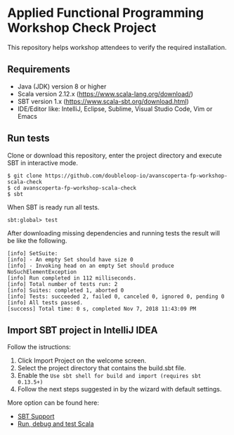 # Applied Functional Programming Workshop Check Project
This repository helps workshop attendees to verify the required installation.

## Requirements
- Java (JDK) version 8 or higher
- Scala version 2.12.x (https://www.scala-lang.org/download/)
- SBT version 1.x (https://www.scala-sbt.org/download.html)
- IDE/Editor like: IntelliJ, Eclipse, Sublime, Visual Studio Code, Vim or Emacs

## Run tests
Clone or download this repository, enter the project directory and execute SBT in interactive mode.
```
$ git clone https://github.com/doubleloop-io/avanscoperta-fp-workshop-scala-check
$ cd avanscoperta-fp-workshop-scala-check
$ sbt
```
When SBT is ready run all tests.
```
sbt:global> test
```
After downloading missing dependencies and running tests the result will be like the following.
```
[info] SetSuite:
[info] - An empty Set should have size 0
[info] - Invoking head on an empty Set should produce NoSuchElementException
[info] Run completed in 112 milliseconds.
[info] Total number of tests run: 2
[info] Suites: completed 1, aborted 0
[info] Tests: succeeded 2, failed 0, canceled 0, ignored 0, pending 0
[info] All tests passed.
[success] Total time: 0 s, completed Nov 7, 2018 11:43:09 PM
```

## Import SBT project in IntelliJ IDEA
Follow the istructions:
1. Click Import Project on the welcome screen.
2. Select the project directory that contains the build.sbt file.
3. Enable the `Use sbt shell for build and import (requires sbt 0.13.5+)`
4. Follow the next steps suggested in by the wizard with default settings.

More option can be found here:
- [SBT Support](https://www.jetbrains.com/help/idea/sbt-support.html)
- [Run, debug and test Scala](https://www.jetbrains.com/help/idea/run-debug-and-test-scala.html)